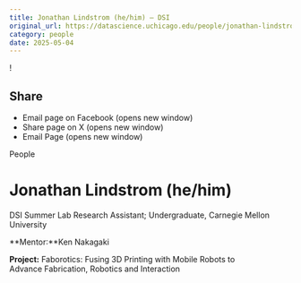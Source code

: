 ```yaml
---
title: Jonathan Lindstrom (he/him) – DSI
original_url: https://datascience.uchicago.edu/people/jonathan-lindstrom
category: people
date: 2025-05-04
---
```


<!-- Table-like structure detected -->

!

## Share

* Email page on Facebook (opens new window)
* Share page on X (opens new window)
* Email Page (opens new window)

<!-- Table-like structure detected -->

People

# Jonathan Lindstrom (he/him)

DSI Summer Lab Research Assistant; Undergraduate, Carnegie Mellon University

**Mentor:**Ken Nakagaki

**Project:** Faborotics: Fusing 3D Printing with Mobile Robots to Advance Fabrication, Robotics and Interaction